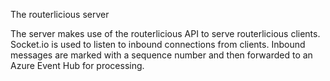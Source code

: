 The routerlicious server

The server makes use of the routerlicious API to serve routerlicious clients. Socket.io is used to listen to
inbound connections from clients. Inbound messages are marked with a sequence number and then forwarded to an
Azure Event Hub for processing.